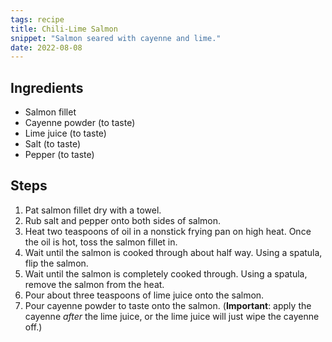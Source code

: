 ```yaml
---
tags: recipe
title: Chili-Lime Salmon
snippet: "Salmon seared with cayenne and lime."
date: 2022-08-08
---
```


## Ingredients

- Salmon fillet
- Cayenne powder (to taste)
- Lime juice (to taste)
- Salt (to taste)
- Pepper (to taste)

## Steps

1. Pat salmon fillet dry with a towel.
2. Rub salt and pepper onto both sides of salmon.
3. Heat two teaspoons of oil in a nonstick frying pan on high heat. Once the oil is hot, toss the salmon fillet in.
4. Wait until the salmon is cooked through about half way. Using a spatula, flip the salmon.
5. Wait until the salmon is completely cooked through. Using a spatula, remove the salmon from the heat.
6. Pour about three teaspoons of lime juice onto the salmon.
7. Pour cayenne powder to taste onto the salmon. (**Important**: apply the cayenne _after_ the lime juice, or the lime juice will just wipe the cayenne off.)